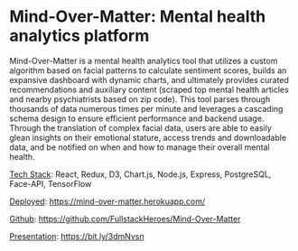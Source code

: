 # Mind-Over-Matter: Mental health analytics platform

Mind-Over-Matter is a mental health analytics tool that utilizes a custom algorithm based on facial patterns to calculate sentiment scores, builds an expansive dashboard with dynamic charts, and ultimately provides curated recommendations and auxiliary content (scraped top mental health articles and nearby psychiatrists based on zip code). This tool parses through thousands of data numerous times per minute and leverages a cascading schema design to ensure efficient performance and backend usage. Through the translation of complex facial data, users are able to easily glean insights on their emotional stature, access trends and downloadable data, and be notified on when and how to manage their overall mental health.

<ins>Tech Stack</ins>: React, Redux, D3, Chart.js, Node.js, Express, PostgreSQL, Face-API, TensorFlow

<ins>Deployed</ins>: https://mind-over-matter.herokuapp.com/

<ins>Github</ins>: https://github.com/FullstackHeroes/Mind-Over-Matter

<ins>Presentation</ins>: https://bit.ly/3dmNvsn
